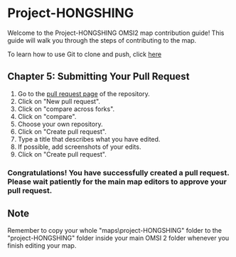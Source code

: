 # Project-HONGSHING

Welcome to the Project-HONGSHING OMSI2 map contribution guide! This guide will walk you through the steps of contributing to the map.

To learn how to use Git to clone and push, click [here](https://github.com/FreeHK-Lunity/project-HONGSHING/blob/main/how-to-use-git.md)

## Chapter 5: Submitting Your Pull Request

1. Go to the [pull request page](https://github.com/FreeHK-Lunity/project-HONGSHING/pulls) of the repository.
2. Click on "New pull request".
3. Click on "compare across forks".
4. Click on "compare".
5. Choose your own repository.
6. Click on "Create pull request".
7. Type a title that describes what you have edited.
8. If possible, add screenshots of your edits.
9. Click on "Create pull request".

### Congratulations! You have successfully created a pull request. Please wait patiently for the main map editors to approve your pull request.

## Note

Remember to copy your whole "maps\project-HONGSHING" folder to the "project-HONGSHING" folder inside your main OMSI 2 folder whenever you finish editing your map.

